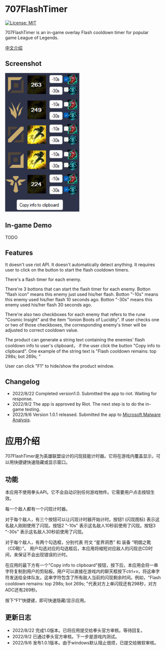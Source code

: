 # 707FlashTimer
[![License: MIT](https://img.shields.io/badge/License-MIT-yellow.svg)](https://opensource.org/licenses/MIT)

707FlashTimer is an in-game overlay Flash cooldown timer for popular game League of Legends. 

[中文介绍](#应用介绍)

## Screenshot
![DEMO!](assets/demo1.png "DEMO")

## In-game Demo

TODO

## Features 

It doesn't use riot API. It doesn't automatically detect anything. It requires user to click on the button to start the flash cooldown timers. 

There's a flash timer for each enemy. 

There're 3 bottons that can start the flash timer for each enemy. Botton "flash icon" means this enemy just used his/her flash. Botton "-10s" means this enemy used his/her flash 10 seconds ago.  Botton "-30s" means this enemy used his/her flash 30 seconds ago. 

There're also two checkboxes for each enemy that refers to the rune "Cosmic Insight" and the item "Ionion Boots of Lucidity". If user checks one or two of those checkboxes, the corresponding enemy's timer will be adjusted to correct cooldown value.

The product can generate a string text containing the enemies' flash cooldown info to user's clipboard， if the user click the button "Copy info to clipboard". One example of the string text is "Flash cooldown remains: top 298s; bot 269s; "

User can click "F1" to hide/show the product window.

## Changelog 
- 2022/8/22 
Completed version1.0. Submitted the app to riot. Waiting for response.
- 2022/9/2
The app is approved by Riot. The next step is to do the in-game testing.
- 2022/9/6
Version 1.0.1 released. Submitted the app to [Microsoft Malware Analysis](https://www.microsoft.com/en-us/wdsi/filesubmission).

# 应用介绍

707FlashTimer是为英雄联盟设计的闪现技能计时器。它将在游戏内覆盖显示，可以用快捷键快速隐藏或显示窗口。

## 功能

本应用不使用拳头API。它不会自动识别任何游戏物件。它需要用户点击按钮生效。

每一个敌人都有一个闪现计时器。

对于每个敌人，有三个按钮可以让闪现计时器开始计时。按钮1 (闪现图标) 表示这名敌人刚刚使用了闪现。按钮2 "-10s" 表示这名敌人10秒前使用了闪现。按钮3 "-30s" 表示这名敌人30秒前使用了闪现。

对于每个敌人，有两个勾选框，分别代表 符文 “星界洞悉” 和 装备 “明朗之靴（CD鞋）”。 用户勾选对应的勾选框后，本应用将缩短对应敌人的闪现总CD时间，来保证不会出现错误的计时。

在应用的最下方有一个"Copy info to clipboard"按钮，按下后，本应用会将一串字符复制到用户的剪贴板。用户可以直接在游戏内的聊天框按下ctrl+v，将这串字符发送给全体队友。这串字符包含了所有敌人当前的闪现剩余时间。例如，"Flash cooldown remains: top 298s; bot 269s; "代表对方上单闪现还有298秒，对方ADC还有269秒。

按下“F1”快捷键，即可快速隐藏/显示应用。

## 更新日志
- 2022/8/22 
完成1.0版本。已将应用提交给拳头官方审核。等待回复。
- 2022/9/2
已通过拳头官方审核。下一步是游戏内测试。
- 2022/9/6
发布1.0.1版本。由于windows默认阻止很烦，已提交给微软审核。
